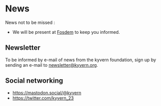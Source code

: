 # News
News not to be missed :
- We will be present at [Fosdem](https://fosdem.org/2024/) to keep you informed.
## Newsletter
To be informed by e-mail of news from the kyvern foundation, sign up by sending an e-mail to newsletter@kyvern.org.
## Social networking
- https://mastodon.social/@kyvern
- https://twitter.com/kyvern_23
